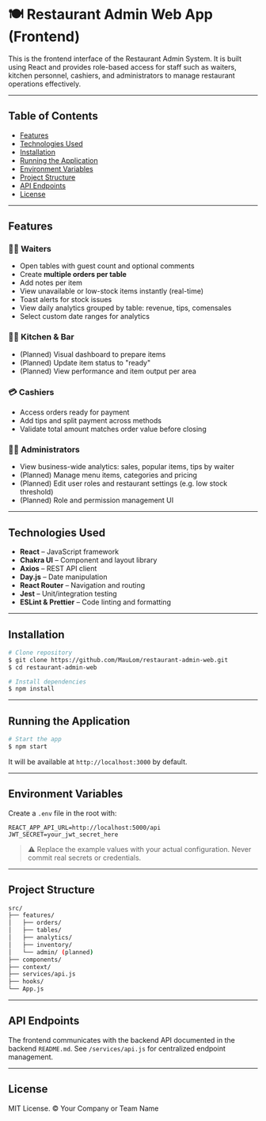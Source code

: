 # 🍽️ Restaurant Admin Web App (Frontend)

This is the frontend interface of the Restaurant Admin System. It is built using React and provides role-based access for staff such as waiters, kitchen personnel, cashiers, and administrators to manage restaurant operations effectively.

---

## Table of Contents

- [Features](#features)
- [Technologies Used](#technologies-used)
- [Installation](#installation)
- [Running the Application](#running-the-application)
- [Environment Variables](#environment-variables)
- [Project Structure](#project-structure)
- [API Endpoints](#api-endpoints)
- [License](#license)

---

## Features

### 👨‍🍳 Waiters
- Open tables with guest count and optional comments
- Create **multiple orders per table**
- Add notes per item
- View unavailable or low-stock items instantly (real-time)
- Toast alerts for stock issues
- View daily analytics grouped by table: revenue, tips, comensales
- Select custom date ranges for analytics

### 🧑‍🍳 Kitchen & Bar
- (Planned) Visual dashboard to prepare items
- (Planned) Update item status to "ready"
- (Planned) View performance and item output per area

### 💳 Cashiers
- Access orders ready for payment
- Add tips and split payment across methods
- Validate total amount matches order value before closing

### 🧑‍💼 Administrators
- View business-wide analytics: sales, popular items, tips by waiter
- (Planned) Manage menu items, categories and pricing
- (Planned) Edit user roles and restaurant settings (e.g. low stock threshold)
- (Planned) Role and permission management UI

---

## Technologies Used

- **React** – JavaScript framework
- **Chakra UI** – Component and layout library
- **Axios** – REST API client
- **Day.js** – Date manipulation
- **React Router** – Navigation and routing
- **Jest** – Unit/integration testing
- **ESLint & Prettier** – Code linting and formatting

---

## Installation

```bash
# Clone repository
$ git clone https://github.com/MauLom/restaurant-admin-web.git
$ cd restaurant-admin-web

# Install dependencies
$ npm install
```

---

## Running the Application

```bash
# Start the app
$ npm start
```

It will be available at `http://localhost:3000` by default.

---

## Environment Variables

Create a `.env` file in the root with:

```env
REACT_APP_API_URL=http://localhost:5000/api
JWT_SECRET=your_jwt_secret_here
```

> ⚠️ Replace the example values with your actual configuration. Never commit real secrets or credentials.

---

## Project Structure

```bash
src/
├── features/
│   ├── orders/
│   ├── tables/
│   ├── analytics/
│   ├── inventory/
│   └── admin/ (planned)
├── components/
├── context/
├── services/api.js
├── hooks/
└── App.js
```

---

## API Endpoints

The frontend communicates with the backend API documented in the backend `README.md`. See `/services/api.js` for centralized endpoint management.

---

## License

MIT License. © Your Company or Team Name

